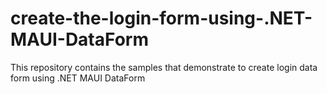 # create-the-login-form-using-.NET-MAUI-DataForm
This repository contains the samples that demonstrate to create login data form using .NET MAUI DataForm 
